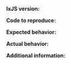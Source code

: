 <!--
Thank you for raising your concerns, we appreciate your feedback and contributions to this repository.

Before you continue, consider the following:

If you have a "How do I do ...?" question, it is better for you and for us that this question is placed in [StackOverflow](http://stackoverflow.com/questions/tagged/ixjs) or some chat channel. This way, you are making it easier for others to learn from your experiences too.

These "Issues" are meant only for technical problems, bugs, and proposals related to the library.

If your issue is a bug, please follow the format below:
-->

**IxJS version:**

**Code to reproduce:**

**Expected behavior:**

**Actual behavior:**

**Additional information:**